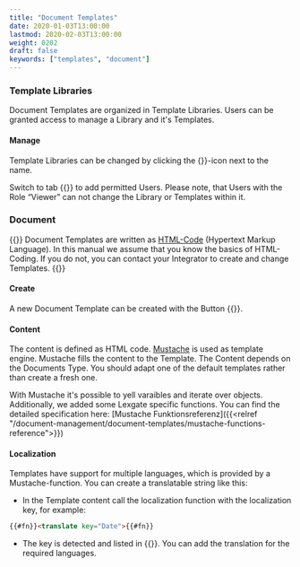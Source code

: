 ```yaml
---
title: "Document Templates"
date: 2020-01-03T13:00:00
lastmod: 2020-02-03T13:00:00
weight: 0202
draft: false
keywords: ["templates", "document"]
---
```


### Template Libraries
Document Templates are organized in Template Libraries. Users can be granted access to manage a Library and it's Templates.

#### Manage
Template Libraries can be changed by clicking the {<lga-btn type="negative" icon="edit">}}-icon next to the name.

Switch to tab {{<lga-tab text="Users">}} to add permitted Users. Please note, that Users with the Role “Viewer” can not change the Library or Templates within it.

### Document
{{<notice info>}}
Document Templates are written as [HTML-Code](https://en.wikipedia.org/wiki/Hypertext_Markup_Language) (Hypertext Markup Language). In this manual we assume that you know the basics of HTML-Coding.
If you do not, you can contact your Integrator to create and change Templates.
{{</notice>}}

#### Create
A new Document Template can be created with the Button {{<lga-btn type="negative" icon="add" text="Add">}}.

#### Content
The content is defined as HTML code. [Mustache](https://mustache.github.io/) is used as template engine. Mustache fills the content to the Template. The Content depends on the Documents Type. You should adapt one of the default templates rather than create a fresh one.

With Mustache it's possible to yell varaibles and iterate over objects. Additionally, we added some Lexgate specific functions. You can find the detailed specification here: [Mustache Funktionsreferenz]({{<relref "/document-management/document-templates/mustache-functions-reference">}})

#### Localization
Templates have support for multiple languages, which is provided by a Mustache-function. You can create a translatable string like this:

* In the Template content call the localization function with the localization key, for example:
```html
{{#fn}}<translate key="Date">{{#fn}}  
```

* The key is detected and listed in {{<lga-tab text="Localization">}}. You can add the translation for the required languages.